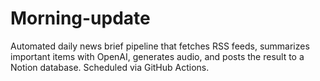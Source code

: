 # Morning-update

Automated daily news brief pipeline that fetches RSS feeds, summarizes important items with OpenAI, generates audio, and posts the result to a Notion database. Scheduled via GitHub Actions.
